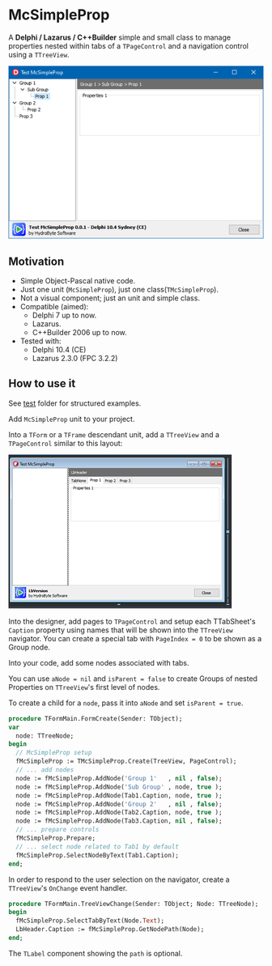 # McSimpleProp
A **Delphi / Lazarus / C++Builder** simple and small class to manage properties nested within tabs of a `TPageControl` and a navigation control using a `TTreeView`. 

![](./images/Github-01-A.png) 

## Motivation
* Simple Object-Pascal native code.
* Just one unit (`McSimpleProp`), just one class(`TMcSimpleProp`).
* Not a visual component; just an unit and simple class.
* Compatible (aimed):
   * Delphi 7 up to now.
   * Lazarus.
   * C++Builder 2006 up to now.
* Tested with:
   * Delphi 10.4 (CE)
   * Lazarus 2.3.0 (FPC 3.2.2)

## How to use it
See [test](https://github.com/hydrobyte/McSimpleProp/tree/main/test) folder for structured examples.

Add `McSimpleProp` unit to your project.

Into a `TForm` or a `TFrame` descendant unit, add a `TTreeView` and a `TPageControl` similar to this layout:

![](./images/Github-01-C.png)

Into the designer, add pages to `TPageControl` and setup each TTabSheet's `Caption` property using names that will be shown into the `TTreeView` navigator. You can create a special tab with `PageIndex = 0` to be shown as a Group node.

Into your code, add some nodes associated with tabs. 

You can use `aNode = nil` and `isParent = false` to create Groups of nested Properties on `TTreeView`'s first level of nodes.

To create a child for a `node`, pass it into `aNode` and set `isParent = true`. 

```pascal
procedure TFormMain.FormCreate(Sender: TObject);
var
  node: TTreeNode;
begin
  // McSimpleProp setup
  fMcSimpleProp := TMcSimpleProp.Create(TreeView, PageControl);
  // ... add nodes
  node := fMcSimpleProp.AddNode('Group 1'   , nil , false);
  node := fMcSimpleProp.AddNode('Sub Group' , node, true );
  node := fMcSimpleProp.AddNode(Tab1.Caption, node, true );
  node := fMcSimpleProp.AddNode('Group 2'   , nil , false);
  node := fMcSimpleProp.AddNode(Tab2.Caption, node, true );
  node := fMcSimpleProp.AddNode(Tab3.Caption, nil , false);
  // ... prepare controls
  fMcSimpleProp.Prepare;
  // ... select node related to Tab1 by default
  fMcSimpleProp.SelectNodeByText(Tab1.Caption);
end;
```

In order to respond to the user selection on the navigator, create a `TTreeView`'s `OnChange` event handler.
```pascal
procedure TFormMain.TreeViewChange(Sender: TObject; Node: TTreeNode);
begin
  fMcSimpleProp.SelectTabByText(Node.Text);
  LbHeader.Caption := fMcSimpleProp.GetNodePath(Node);
end;
```   

The `TLabel` component showing the `path` is optional.